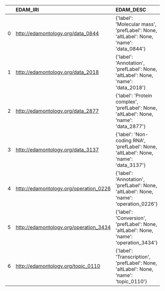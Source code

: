|    | EDAM_IRI                               | EDAM_DESC                                                                              | SBO_IRI                              | SBO_DESC                     | SBO_DEF   |
|---:|:---------------------------------------|:---------------------------------------------------------------------------------------|:-------------------------------------|:-----------------------------|:----------|
|  0 | http://edamontology.org/data_0844      | {'label': 'Molecular mass', 'prefLabel': None, 'altLabel': None, 'name': 'data_0844'}  | http://biomodels.net/SBO/SBO_0000647 | {'label': 'Molecular mass'}  | []        |
|  1 | http://edamontology.org/data_2018      | {'label': 'Annotation', 'prefLabel': None, 'altLabel': None, 'name': 'data_2018'}      | http://biomodels.net/SBO/SBO_0000550 | {'label': 'Annotation'}      | []        |
|  2 | http://edamontology.org/data_2877      | {'label': 'Protein complex', 'prefLabel': None, 'altLabel': None, 'name': 'data_2877'} | http://biomodels.net/SBO/SBO_0000297 | {'label': 'Protein complex'} | []        |
|  3 | http://edamontology.org/data_3137      | {'label': 'Non-coding RNA', 'prefLabel': None, 'altLabel': None, 'name': 'data_3137'}  | http://biomodels.net/SBO/SBO_0000334 | {'label': 'Non-coding RNA'}  | []        |
|  4 | http://edamontology.org/operation_0226 | {'label': 'Annotation', 'prefLabel': None, 'altLabel': None, 'name': 'operation_0226'} | http://biomodels.net/SBO/SBO_0000550 | {'label': 'Annotation'}      | []        |
|  5 | http://edamontology.org/operation_3434 | {'label': 'Conversion', 'prefLabel': None, 'altLabel': None, 'name': 'operation_3434'} | http://biomodels.net/SBO/SBO_0000182 | {'label': 'Conversion'}      | []        |
|  6 | http://edamontology.org/topic_0110     | {'label': 'Transcription', 'prefLabel': None, 'altLabel': None, 'name': 'topic_0110'}  | http://biomodels.net/SBO/SBO_0000183 | {'label': 'Transcription'}   | []        |